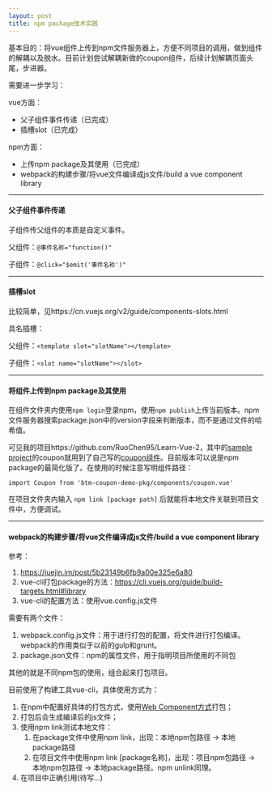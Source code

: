 ```yaml
---
layout: post
title: npm package技术实践
---
```


基本目的：将vue组件上传到npm文件服务器上，方便不同项目的调用，做到组件的解耦以及脱水。目前计划尝试解耦新做的coupon组件，后续计划解耦页面头尾，步进器。

需要进一步学习：

vue方面：

* 父子组件事件传递（已完成）
* 插槽slot（已完成）

npm方面：

* 上传npm package及其使用（已完成）
* webpack的构建步骤/将vue文件编译成js文件/build a vue component library

----

#### 父子组件事件传递

子组件传父组件的本质是自定义事件。

父组件：```@事件名称="function()"```

子组件：```@click="$emit('事件名称')"```

----

#### 插槽slot

比较简单，见https://cn.vuejs.org/v2/guide/components-slots.html

具名插槽：

父组件：```<template slot="slotName"></template>```

子组件：```<slot name="slotName"></slot>```

----

#### 将组件上传到npm package及其使用

在组件文件夹内使用`` npm login ``登录npm，使用``npm publish``上传当前版本。npm文件服务器搜索package.json中的version字段来判断版本，而不是通过文件的哈希值。

可见我的项目https://github.com/RuoChen95/Learn-Vue-2，其中的[sample project](https://github.com/RuoChen95/Learn-Vue-2/tree/master/sample-project)的coupon就用到了自己写的[coupon组件](https://github.com/RuoChen95/Learn-Vue-2/tree/master/btm-coupon-demo-pkg)。目前版本可以说是npm package的最简化版了。在使用的时候注意写明组件路径：

``` import Coupon from 'btm-coupon-demo-pkg/components/coupon.vue' ```

在项目文件夹内输入 ```npm link [package path]``` 后就能将本地文件关联到项目文件中，方便调试。

----

#### webpack的构建步骤/将vue文件编译成js文件/build a vue component library

参考：

1. https://juejin.im/post/5b23149b6fb9a00e325e6a80
2. vue-cli打包package的方法：https://cli.vuejs.org/guide/build-targets.html#library
3. vue-cli的配置方法：使用vue.config.js文件

需要有两个文件：

1. webpack.config.js文件：用于进行打包的配置，将文件进行打包编译。webpack的作用类似于以前的gulp和grunt。
2. package.json文件：npm的属性文件，用于指明项目所使用的不同包

其他的就是不同npm包的使用，组合起来打包项目。

目前使用了构建工具vue-cli，具体使用方式为：

1. 在npm中配置好具体的打包方式，使用[Web Component方式](https://cli.vuejs.org/guide/build-targets.html#web-component)打包；
2. 打包后会生成编译后的js文件；
3. 使用npm link测试本地文件：
    1. 在package文件中使用npm link，出现：本地npm包路径 -> 本地package路径
    2. 在项目文件中使用npm link [package名称]，出现：项目npm包路径 -> 本地npm包路径 -> 本地package路径。npm unlink同理。
4. 在项目中正确引用(待写...)

